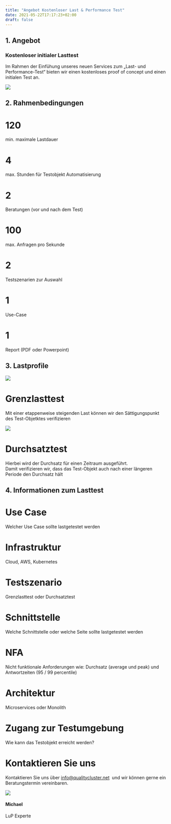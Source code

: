 ```yaml
---
title: "Angebot Kostenloser Last & Performance Test"
date: 2021-05-22T17:17:23+02:00
draft: false
---
```


1\. Angebot
-----------

### Kostenloser initialer Lasttest

Im Rahmen der Einfühung unseres neuen Services zum „Last- und Performance-Test“ bieten wir einen kostenloses proof of concept und einen initialen Test an.

![](https://qualitycluster.de/wp-content/uploads/2021/08/lup_uebersicht3-1024x606.png)

2\. Rahmenbedingungen
---------------------

**120**
=======

min. maximale Lastdauer

******4******
=============

max. Stunden für Testobjekt Automatisierung

******2******
=============

Beratungen (vor und nach dem Test)

**100**
=======

max. Anfragen pro Sekunde

**2**
=====

Testszenarien zur Auswahl

1
=

Use-Case  

1
=

Report (PDF oder Powerpoint)

3\. Lastprofile
---------------

![](https://qualitycluster.de/wp-content/uploads/2021/08/grenzlast.png)

Grenzlasttest
=============

Mit einer etappenweise steigenden Last können wir den Sättigungspunkt des Test-Objetktes verifizieren  
  

![](https://qualitycluster.de/wp-content/uploads/2021/08/durchsatzlast.png)

Durchsatztest
=============

Hierbei wird der Durchsatz für einen Zeitraum ausgeführt.  
Damit verifizieren wir, dass das Test-Objekt auch nach einer längeren Periode den Durchsatz hält

4\. Informationen zum Lasttest
------------------------------

**Use** Case
============

Welcher Use Case sollte lastgetestet werden  
  

Infrastruktur
=============

Cloud, AWS, Kubernetes  
  
  

Testszenario
============

Grenzlasttest oder Durchsatztest

Schnittstelle
=============

Welche Schnittstelle oder welche Seite sollte lastgetestet werden

NFA
===

Nicht funktionale Anforderungen wie: Durchsatz (average und peak) und Antwortzeiten (95 / 99 percentile)

Architektur
===========

Microservices oder Monolith  
  
  

Zugang zur Testumgebung
=======================

Wie kann das Testobjekt erreicht werden?

Kontaktieren Sie uns
====================

Kontaktieren Sie uns über [info@qualitycluster.net](mailto:info@qualitycluster.net?subject=Last%20und%20Performance%20Test)  und wir können gerne ein Beratungstermin vereinbaren.

![](https://qualitycluster.de/wp-content/uploads/2021/08/MB_profil-150x150.jpeg)

#### Michael  
LuP Experte
